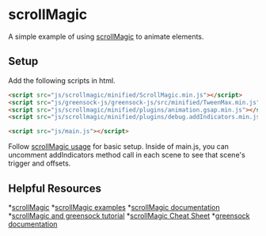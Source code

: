 # scrollMagic
A simple example of using [scrollMagic](http://scrollmagic.io/) to animate elements.

## Setup
Add the following scripts in html.

````html
<script src="js/scrollmagic/minified/ScrollMagic.min.js"></script>
<script src="js/greensock-js/greensock-js/src/minified/TweenMax.min.js"></script>
<script src="js/scrollmagic/minified/plugins/animation.gsap.min.js"></script>
<script src="js/scrollmagic/minified/plugins/debug.addIndicators.min.js"></script>

<script src="js/main.js"></script>

````

Follow [scrollMagic usage](https://github.com/janpaepke/ScrollMagic) for basic setup. Inside of main.js, you can uncomment addIndicators method call in each scene to see that scene's trigger and offsets.

## Helpful Resources
*[scrollMagic](http://scrollmagic.io/)
*[scrollMagic examples](https://scrollmagic.io/examples/)
*[scrollMagic documentation](http://scrollmagic.io/docs/index.html)
*[scrollMagic and greensock tutorial](https://greensock.com/scrollmagic/)
*[scrollMagic Cheat Sheet](https://ihatetomatoes.net/wp-content/uploads/2016/08/ScrollMagic-CheatsheetV2.pdf)
*[greensock documentation](https://greensock.com/docs/v2)